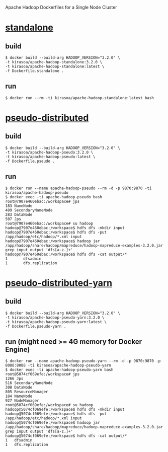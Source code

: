Apache Hadoop Dockerfiles for a Single Node Cluster

# [standalone](https://hadoop.apache.org/docs/stable/hadoop-project-dist/hadoop-common/SingleCluster.html#Standalone_Operation)

## build
```
$ docker build --build-arg HADOOP_VERSION="3.2.0" \
-t kirasoa/apache-hadoop-standalone:3.2.0 \
-t kirasoa/apache-hadoop-standalone:latest \
-f Dockerfile.standalone .
```

## run
```
$ docker run --rm -ti kirasoa/apache-hadoop-standalone:latest bash
```

# [pseudo-distributed](https://hadoop.apache.org/docs/stable/hadoop-project-dist/hadoop-common/SingleCluster.html#Pseudo-Distributed_Operation)

## build
```
$ docker build --build-arg HADOOP_VERSION="3.2.0" \
-t kirasoa/apache-hadoop-pseudo:3.2.0 \
-t kirasoa/apache-hadoop-pseudo:latest \
-f Dockerfile.pseudo .
```

## run
```
$ docker run --name apache-hadoop-pseudo --rm -d -p 9870:9870 -ti kirasoa/apache-hadoop-pseudo
$ docker exec -ti apache-hadoop-pseudo bash
root@7907e460ebac:/workspace# jps
183 NameNode
489 SecondaryNameNode
283 DataNode
507 Jps
root@7907e460ebac:/workspace# su hadoop
hadoop@7907e460ebac:/workspace$ hdfs dfs -mkdir input
hadoop@7907e460ebac:/workspace$ hdfs dfs -put /app/hadoop/etc/hadoop/*.xml input
hadoop@7907e460ebac:/workspace$ hadoop jar /app/hadoop/share/hadoop/mapreduce/hadoop-mapreduce-examples-3.2.0.jar grep input output 'dfs[a-z.]+'
hadoop@7907e460ebac:/workspace$ hdfs dfs -cat output/*
1       dfsadmin
1       dfs.replication
```

# [pseudo-distributed-yarn](https://hadoop.apache.org/docs/stable/hadoop-project-dist/hadoop-common/SingleCluster.html#YARN_on_a_Single_Node)

## build
```
$ docker build --build-arg HADOOP_VERSION="3.2.0" \
-t kirasoa/apache-hadoop-pseudo-yarn:3.2.0 \
-t kirasoa/apache-hadoop-pseudo-yarn:latest \
-f Dockerfile.pseudo-yarn .
```

## run (might need >= 4G memory for Docker Engine)
```
$ docker run --name apache-hadoop-pseudo-yarn --rm -d -p 9870:9870 -p 8088:8088 -ti kirasoa/apache-hadoop-pseudo-yarn
$ docker exec -ti apache-hadoop-pseudo-yarn bash
root@5074cf069efe:/workspace# jps
1266 Jps
516 SecondaryNameNode
308 DataNode
805 ResourceManager
184 NameNode
927 NodeManager
root@5074cf069efe:/workspace# su hadoop
hadoop@5074cf069efe:/workspace$ hdfs dfs -mkdir input
hadoop@5074cf069efe:/workspace$ hdfs dfs -put /app/hadoop/etc/hadoop/*.xml input
hadoop@5074cf069efe:/workspace$ hadoop jar /app/hadoop/share/hadoop/mapreduce/hadoop-mapreduce-examples-3.2.0.jar grep input output 'dfs[a-z.]+'
hadoop@5074cf069efe:/workspace$ hdfs dfs -cat output/*
1	dfsadmin
1	dfs.replication
```
